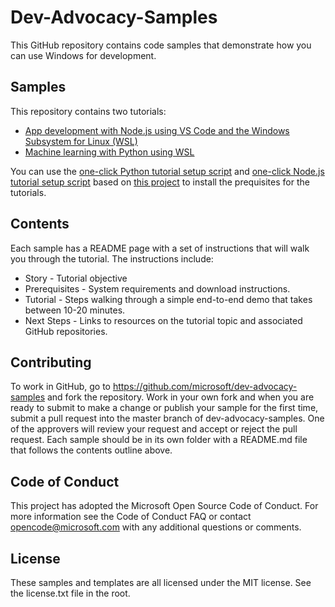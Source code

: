 # Dev-Advocacy-Samples
This GitHub repository contains code samples that demonstrate how you can use Windows for development.

## Samples
This repository contains two tutorials:

- [App development with Node.js using VS Code and the Windows Subsystem for Linux (WSL)](https://github.com/Microsoft/Dev-Advocacy-Samples/tree/master/nodejs-shoppingcart)
- [Machine learning with Python using WSL](https://github.com/Microsoft/Dev-Advocacy-Samples/tree/master/python-mlclassification)

You can use the [one-click Python tutorial setup script](http://boxstarter.org/package/url?https://raw.githubusercontent.com/Microsoft/Dev-Advocacy-Samples/master/python_tutorial_setup.ps1) and [one-click Node.js tutorial setup script](http://boxstarter.org/package/url?https://raw.githubusercontent.com/Microsoft/Dev-Advocacy-Samples/master/nodejs_tutorial_setup.ps1) based on [this project](https://github.com/Microsoft/windows-dev-box-setup-scripts) to install the prequisites for the tutorials.

## Contents
Each sample has a README page with a set of instructions that will walk you through the tutorial. The instructions include:
- Story - Tutorial objective
- Prerequisites - System requirements and download instructions.
- Tutorial - Steps walking through a simple end-to-end demo that takes between 10-20 minutes.
- Next Steps - Links to resources on the tutorial topic and associated GitHub repositories.

## Contributing
To work in GitHub, go to https://github.com/microsoft/dev-advocacy-samples and fork the repository. Work in your own fork and when you are ready to submit to make a change or publish your sample for the first time, submit a pull request into the master branch of dev-advocacy-samples. One of the approvers will review your request and accept or reject the pull request.
Each sample should be in its own folder with a README.md file that follows the contents outline above.

## Code of Conduct
This project has adopted the Microsoft Open Source Code of Conduct. For more information see the Code of Conduct FAQ or contact opencode@microsoft.com with any additional questions or comments.

## License
These samples and templates are all licensed under the MIT license. See the license.txt file in the root.
